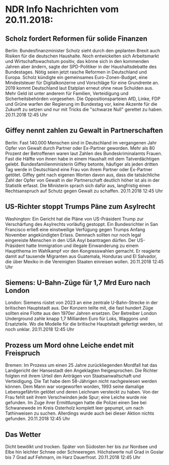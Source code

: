 # NDR Info Nachrichten vom 20.11.2018:


## Scholz fordert Reformen für solide Finanzen
Berlin: Bundesfinanzminister Scholz sieht durch den geplanten Brexit auch Risiken für die deutschen Haushalte. Noch entwickelten sich Arbeitsmarkt und Wirtschaftswachstum positiv, das könne sich in den kommenden Jahren aber ändern, sagte der SPD-Politiker in der Haushaltsdebatte des Bundestages. Nötig seien jetzt rasche Reformen in Deutschland und Europa. Scholz kündigte ein gemeinsames Euro-Zonen-Budget, eine Mindeststeuer für Digitalkonzerne und Vorschläge für eine Grundrente an. 2019 kommt Deutschland laut Etatplan erneut ohne neue Schulden aus. Mehr Geld ist unter anderem für Familien, Verteidigung und Sicherheitsbehörden vorgesehen. Die Oppositionsparteien AfD, Linke, FDP und Grüne warfen der Regierung im Bundestag vor, keine Akzente für die Zukunft zu setzen und nur mit Tricks die "schwarze Null" gerettet zu haben. 20.11.2018 12:45 Uhr 

## Giffey nennt zahlen zu Gewalt in Partnerschaften
Berlin: Fast 140.000 Menschen sind in Deutschland im vergangenen Jahr Opfer von Gewalt durch Partner oder Ex-Partner geworden. Mehr als 80 Prozent der Betroffenen waren laut Zahlen des Bundeskriminalamts Frauen. Fast die Hälfte von ihnen habe in einem Haushalt mit dem Tatverdächtigen gelebt. Bundesfamilienministerin Giffey betonte, häufiger als jeden dritten Tag werde in Deutschland eine Frau von ihrem Partner oder Ex-Partner getötet. Giffey geht nach eigenen Worten davon aus, dass die tatsächliche Zahl der Opfer von Gewalt in der Partnerschaft deutlich höher ist als in der Statistik erfasst. Die Ministerin sprach sich dafür aus, langfristig einen Rechtsanspruch auf Schutz gegen Gewalt zu schaffen. 20.11.2018 12:45 Uhr 

## US-Richter stoppt Trumps Päne zum Asylrecht
Washington: Ein Gericht hat die Pläne von US-Präsident Trump zur Verschärfung des Asylrechts vorläufig gestoppt. Ein Bundesrichter in San Francisco erließ eine einstweilige Verfügung gegen Trumps Anfang November angekündigten Erlass. Demnach sollten nur noch legal eingereiste Menschen in den USA Asyl beantragen dürfen. Der US-Präsident hatte Immigration und illegale Einwanderung zu einem Hauptthema im Wahlkampf vor den Kongresswahlen gemacht. Er reagierte damit auf tausende Migranten aus Guatemala, Honduras und El Salvador, die über Mexiko in die Vereinigten Staaten einreisen wollen. 20.11.2018 12:45 Uhr 

## Siemens: U-Bahn-Züge für 1,7 Mrd Euro nach London
London: Siemens rüstet von 2023 an eine zentrale U-Bahn-Strecke in der britischen Hauptstadt aus. Der Konzern teilte mit, die fast hundert Züge sollten eine Flotte aus den 1970er Jahren ersetzen. Der Betreiber London Underground zahle knapp 1,7 Milliarden Euro für Loks, Waggons und Ersatzteile. Wo die Modelle für die britische Hauptstadt gefertigt werden, ist noch unklar. 20.11.2018 12:45 Uhr 

## Prozess um Mord ohne Leiche endet mit Freispruch
Bremen: Im Prozess um einen 25 Jahre zurückliegenden Mordfall hat das Landgericht der Hansestadt den Angeklagten freigesprochen. Die Richter folgten mit ihrem Urteil den Anträgen von Staatsanwaltschaft und Verteidigung. Die Tat habe dem 58-Jährigen nicht nachgewiesen werden können. Dem Mann war vorgeworfen worden, 1993 seine damalige Lebensgefährtin getötet und deren Leichnam versteckt zu haben. Von der Frau fehlt seit ihrem Verschwinden jede Spur; eine Leiche wurde nie gefunden. Im Zuge ihrer Ermittlungen hatte die Polizei einen See bei Schwanewede im Kreis Osterholz komplett leer gepumpt, um nach Tathinweisen zu suchen. Allerdings wurde auch bei dieser Aktion nichts gefunden. 20.11.2018 12:45 Uhr 

## Das Wetter
Dicht bewölkt und trocken. Später von Südosten her bis zur Nordsee und Elbe hin leichter Schnee oder Schneeregen. Höchstwerte null Grad in Goslar bis 7 Grad auf Fehmarn, im Harz Dauerfrost. 20.11.2018 12:45 Uhr 
